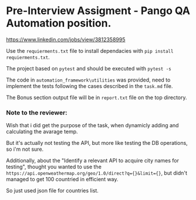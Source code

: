 # Pre-Interview Assigment - Pango QA Automation position.

https://www.linkedin.com/jobs/view/3812358995

Use the `requierments.txt` file to install dependacies with `pip install requierments.txt`.

The project based on `pytest` and should be executed with `pytest -s`

The code in `automation_framework\utilities` was provided, need to implement the tests following the cases described in the `task.md` file.

The Bonus section output file will be in `report.txt` file on the top directory.

### Note to the reviewer:

Wish that i did get the purpose of the task, when dynamicly adding and calculating the avarage temp.

But it's actually not testing the API, but more like testing the DB operations, so i'm not sure.

Additionally, about the "Identify a relevant API to acquire city names for testing", thought you wanted to use the `https://api.openweathermap.org/geo/1.0/direct?q={}&limit={}`, but didn't managed to get 100 countried in efficient way.

So just used json file for countries list.
